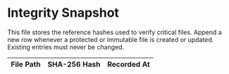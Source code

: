 <!-- @meta {
  "fileType": "append-only",
  "purpose": "Ledger of SHA-256 hashes for all immutable and protected files.",
  "editPolicy": "appendOnly",
  "routeScope": "global"
} -->
# Integrity Snapshot
This file stores the reference hashes used to verify critical files. Append a new row whenever a protected or immutable file is created or updated. Existing entries must never be changed.

| File Path | SHA-256 Hash | Recorded At |
|-----------|--------------|-------------|

